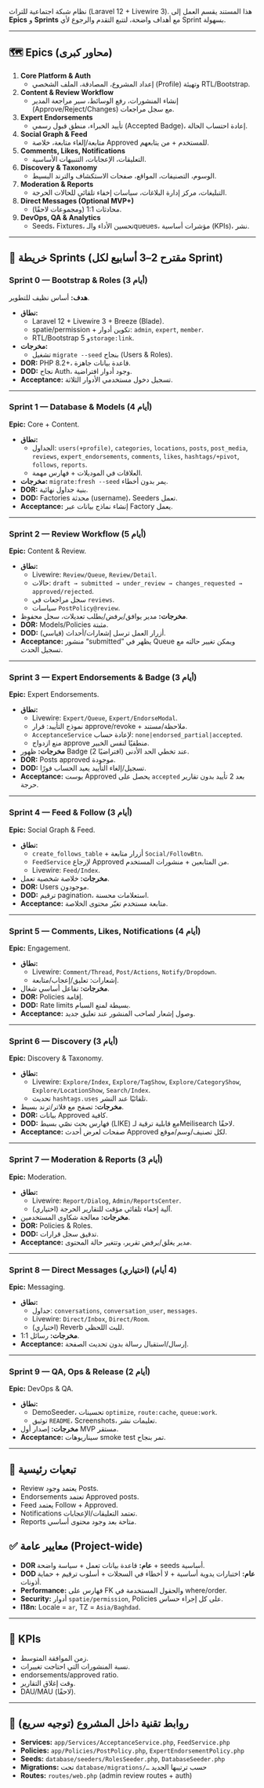
نظام شبكة اجتماعية للتراث (Laravel 12 + Livewire 3). هذا المستند يقسم العمل إلى **Epics** و **Sprints** مع أهداف واضحة، لتتبع التقدم والرجوع لأي Sprint بسهولة.

---

## 🗺️ Epics (محاور كبرى)
1) **Core Platform & Auth**
   - إعداد المشروع، المصادقة، الملف الشخصي (Profile) وتهيئة RTL/Bootstrap.
2) **Content & Review Workflow**
   - إنشاء المنشورات، رفع الوسائط، سير مراجعة المدير (Approve/Reject/Changes) مع سجل مراجعات.
3) **Expert Endorsements**
   - تأييد الخبراء، منطق قبول رسمي (Accepted Badge)، إعادة احتساب الحالة.
4) **Social Graph & Feed**
   - متابعة/إلغاء متابعة، خلاصة Approved للمستخدم + من يتابعهم.
5) **Comments, Likes, Notifications**
   - التعليقات، الإعجابات، التنبيهات الأساسية.
6) **Discovery & Taxonomy**
   - الوسوم، التصنيفات، المواقع، صفحات الاستكشاف والترند البسيط.
7) **Moderation & Reports**
   - التبليغات، مركز إدارة البلاغات، سياسات إخفاء تلقائي للحالات الحرجة.
8) **Direct Messages (Optional MVP+)**
   - محادثات 1:1 (ومجموعات لاحقًا).
9) **DevOps, QA & Analytics**
   - Seeds، Fixtures، تحسين الأداء والـqueues، مؤشرات أساسية (KPIs)، نشر.

---

## 🧭 خريطة Sprints (مقترح 2–3 أسابيع لكل Sprint)

### Sprint 0 — Bootstrap & Roles (3 أيام)
**هدف:** أساس نظيف للتطوير.
- **نطاق:**
  - Laravel 12 + Livewire 3 + Breeze (Blade).
  - spatie/permission + تكوين أدوار: `admin`, `expert`, `member`.
  - RTL/Bootstrap 5 و`storage:link`.
- **مخرجات:**
  - تشغيل `migrate --seed` بنجاح (Users & Roles).
- **DOR:** PHP 8.2+، قاعدة بيانات جاهزة.
- **DOD:** نجاح Auth، وجود أدوار افتراضية.
- **Acceptance:** تسجيل دخول مستخدمي الأدوار الثلاثة.

---

### Sprint 1 — Database & Models (4 أيام)
**Epic:** Core + Content.
- **نطاق:**
  - الجداول: `users(+profile)`, `categories`, `locations`, `posts`, `post_media`,
    `reviews`, `expert_endorsements`, `comments`, `likes`, `hashtags/+pivot`,
    `follows`, `reports`.
  - العلاقات في الموديلات + فهارس مهمة.
- **مخرجات:** `migrate:fresh --seed` يمر بدون أخطاء.
- **DOR:** بنية جداول نهائية.
- **DOD:** Factories محدثة (username)، Seeders تعمل.
- **Acceptance:** إنشاء نماذج بيانات عبر Factory يعمل.

---

### Sprint 2 — Review Workflow (5 أيام)
**Epic:** Content & Review.
- **نطاق:**
  - Livewire: `Review/Queue`, `Review/Detail`.
  - حالات: `draft → submitted → under_review → changes_requested → approved/rejected`.
  - سجل مراجعات في `reviews`.
  - سياسات `PostPolicy@review`.
- **مخرجات:** مدير يوافق/يرفض/يطلب تعديلات، سجل محفوظ.
- **DOR:** Models/Policies مثبتة.
- **DOD:** أزرار العمل ترسل إشعارات/أحداث (قياسي).
- **Acceptance:** منشور “submitted” يظهر في Queue ويمكن تغيير حالته مع تسجيل الحدث.

---

### Sprint 3 — Expert Endorsements & Badge (3 أيام)
**Epic:** Expert Endorsements.
- **نطاق:**
  - Livewire: `Expert/Queue`, `Expert/EndorseModal`.
  - نموذج التأييد: قرار approve/revoke + ملاحظة/مستند.
  - `AcceptanceService` لإعادة حساب: `none|endorsed_partial|accepted`.
  - منع ازدواج approve منطقيًا لنفس الخبير.
- **مخرجات:** ظهور Badge عند تخطي الحد الأدنى (افتراضيًا 2).
- **DOR:** Posts approved موجودة.
- **DOD:** تسجيل/إلغاء التأييد يعيد الحساب فورًا.
- **Acceptance:** بوست Approved يحصل على `accepted` بعد 2 تأييد بدون تقارير حرجة.

---

### Sprint 4 — Feed & Follow (3 أيام)
**Epic:** Social Graph & Feed.
- **نطاق:**
  - `create_follows_table` + أزرار متابعة `Social/FollowBtn`.
  - `FeedService` لإرجاع Approved من المتابعين + منشورات المستخدم.
  - Livewire: `Feed/Index`.
- **مخرجات:** خلاصة شخصية تعمل.
- **DOR:** Users موجودون.
- **DOD:** ترقيم pagination، استعلامات محسنة.
- **Acceptance:** متابعة مستخدم تغيّر محتوى الخلاصة.

---

### Sprint 5 — Comments, Likes, Notifications (4 أيام)
**Epic:** Engagement.
- **نطاق:**
  - Livewire: `Comment/Thread`, `Post/Actions`, `Notify/Dropdown`.
  - إشعارات: تعليق/إعجاب/متابعة.
- **مخرجات:** تفاعل أساسي شغال.
- **DOR:** Policies إقامة.
- **DOD:** Rate limits بسيطة لمنع السبام.
- **Acceptance:** وصول إشعار لصاحب المنشور عند تعليق جديد.

---

### Sprint 6 — Discovery (3 أيام)
**Epic:** Discovery & Taxonomy.
- **نطاق:**
  - Livewire: `Explore/Index`, `Explore/TagShow`, `Explore/CategoryShow`, `Explore/LocationShow`, `Search/Index`.
  - تحديث `hashtags.uses` تلقائيًا عند النشر.
- **مخرجات:** تصفح مع فلاتر/ترند بسيط.
- **DOR:** بيانات Approved كافية.
- **DOD:** فهارس بحث نصّي بسيط (LIKE) مع قابلية ترقية لـMeilisearch لاحقًا.
- **Acceptance:** صفحات لعرض أحدث Approved لكل تصنيف/وسم/موقع.

---

### Sprint 7 — Moderation & Reports (3 أيام)
**Epic:** Moderation.
- **نطاق:**
  - Livewire: `Report/Dialog`, `Admin/ReportsCenter`.
  - آلية إخفاء تلقائي مؤقت للتقارير الحرجة (اختياري).
- **مخرجات:** معالجة شكاوى المستخدمين.
- **DOR:** Policies & Roles.
- **DOD:** تدقيق سجل قرارات.
- **Acceptance:** مدير يغلق/يرفض تقرير، وتتغير حالة المحتوى.

---

### Sprint 8 — Direct Messages (اختياري) (4 أيام)
**Epic:** Messaging.
- **نطاق:**
  - جداول: `conversations`, `conversation_user`, `messages`.
  - Livewire: `Direct/Inbox`, `Direct/Room`.
  - (اختياري) Reverb للبث اللحظي.
- **مخرجات:** رسائل 1:1.
- **Acceptance:** إرسال/استقبال رسالة بدون تحديث الصفحة.

---

### Sprint 9 — QA, Ops & Release (2 أيام)
**Epic:** DevOps & QA.
- **نطاق:**
  - DemoSeeder، تحسينات `optimize`, `route:cache`, `queue:work`.
  - توثيق `README`، Screenshots، تعليمات نشر.
- **مخرجات:** إصدار أول MVP مستقر.
- **Acceptance:** سيناريوهات smoke test تمر بنجاح.

---

## 📌 تبعيات رئيسية
- Review يعتمد وجود Posts.
- Endorsements تعتمد Approved posts.
- Feed يعتمد Follow + Approved.
- Notifications تعتمد التعليقات/الإعجابات.
- Reports متاحة بعد وجود محتوى أساسي.

## ✅ معايير عامة (Project-wide)
- **DOR عام:** قاعدة بيانات تعمل + سياسة واضحة + seeds أساسية.
- **DOD عام:** اختبارات يدوية أساسية + لا أخطاء في السجلات + أسلوب ترقيم + حماية أذونات.
- **Performance:** فهارس على FK والحقول المستخدمة في where/order.
- **Security:** أدوار `spatie/permission`, Policies على كل إجراء حساس.
- **I18n:** Locale = `ar`, TZ = `Asia/Baghdad`.

---

## 🧪 KPIs
- زمن الموافقة المتوسط.
- نسبة المنشورات التي احتاجت تغييرات.
- endorsements/approved ratio.
- وقت إغلاق التقارير.
- DAU/MAU (لاحقًا).

---

## 📂 روابط تقنية داخل المشروع (توجيه سريع)
- **Services:** `app/Services/AcceptanceService.php`, `FeedService.php`
- **Policies:** `app/Policies/PostPolicy.php`, `ExpertEndorsementPolicy.php`
- **Seeds:** `database/seeders/RolesSeeder.php`, `DatabaseSeeder.php`
- **Migrations:** تحت `database/migrations/…` حسب ترتيبها الجديد
- **Routes:** `routes/web.php` (admin review routes + auth)

